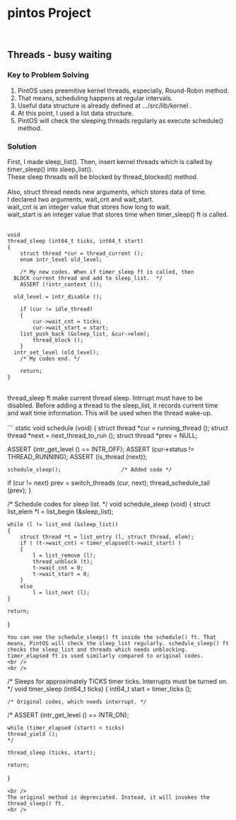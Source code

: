 # pintos Project

<br />

## Threads - busy waiting
### Key to Problem Solving
1. PintOS uses preemitive kernel threads, especially, Round-Robin method. <br />
2. That means, scheduling happens at regular intervals. <br />
3. Useful data structure is already defined at .../src/lib/kernel . <br />
4. At this point, I used a list data structure. <br />
5. PintOS will check the sleeping threads regularly as execute schedule() method. <br />

### Solution
First, I made sleep_list(). Then, insert kernel threads which is called by timer_sleep() into sleep_list(). <br />
These sleep threads will be blocked by thread_blocked() method. <br />
<br />
Also, struct thread needs new arguments, which stores data of time. <br />
I declared two arguments, wait_cnt and wait_start. <br />
wait_cnt is an integer value that stores how long to wait. <br />
wait_start is an integer value that stores time when timer_sleep() ft is called. <br />
<br />

```
void
thread_sleep (int64_t ticks, int64_t start)
{
	struct thread *cur = thread_current ();
	enum intr_level old_level;

	/* My new codes. When if timer_sleep ft is called, then
  BLOCK current thread and add to sleep_list.  */
	ASSERT (!intr_context ());

  old_level = intr_disable ();

	if (cur != idle_thread)
	{
		cur->wait_cnt = ticks;
		cur->wait_start = start;
    list_push_back (&sleep_list, &cur->elem);
		thread_block ();
	}
  intr_set_level (old_level);
	/* My codes end. */
	
	return;
}
```
<br />
thread_sleep ft make current thread sleep. Intrrupt must have to be disabled. Before adding a thread to the sleep_list, it records current time and wait time information. This will be used when the thread wake-up.
<br />
<br />
```
static void
schedule (void) 
{
  struct thread *cur = running_thread ();
  struct thread *next = next_thread_to_run ();
  struct thread *prev = NULL;

  ASSERT (intr_get_level () == INTR_OFF);
  ASSERT (cur->status != THREAD_RUNNING);
  ASSERT (is_thread (next));

	schedule_sleep();					/* Added code */

  if (cur != next)
    prev = switch_threads (cur, next);
  thread_schedule_tail (prev);
}

/* Schedule codes for sleep list. */
void
schedule_sleep (void)
{
	struct list_elem *l = list_begin (&sleep_list);
	
	while (l != list_end (&sleep_list)) 
	{
		struct thread *t = list_entry (l, struct thread, elem);
		if ( (t->wait_cnt) < timer_elapsed(t->wait_start) )
		{
			l = list_remove (l);
			thread_unblock (t);
			t->wait_cnt = 0;
			t->wait_start = 0;
		}
		else
			l = list_next (l);
	}

	return;
}
```
You can see the schedule_sleep() ft inside the schedule() ft. That means, PintOS will check the sleep_list regularly. schedule_sleep() ft checks the sleep_list and threads which needs unblocking. timer_elapsed ft is used similarly compared to original codes.
<br />
<br />
```
/* Sleeps for approximately TICKS timer ticks.  Interrupts must
   be turned on. */
void
timer_sleep (int64_t ticks) 
{
  int64_t start = timer_ticks ();

	/* Original codes, which needs interrupt. */
  /*
	ASSERT (intr_get_level () == INTR_ON);
  
	while (timer_elapsed (start) < ticks) 
    thread_yield ();
	*/
	
	thread_sleep (ticks, start);

	return;

}
```
<br />
The original method is depreciated. Instead, it will invokes the thread_sleep() ft.
<br />



